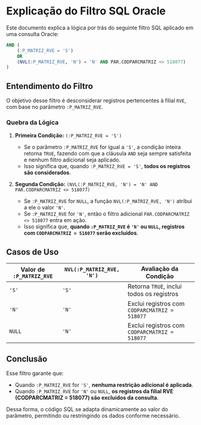 # Explicação do Filtro SQL Oracle

Este documento explica a lógica por trás do seguinte filtro SQL aplicado em uma consulta Oracle:

```sql
AND (
    (:P_MATRIZ_RVE = 'S')
    OR 
    (NVL(:P_MATRIZ_RVE, 'N') = 'N' AND PAR.CODPARCMATRIZ <> 518077)
)
```

## Entendimento do Filtro
O objetivo desse filtro é desconsiderar registros pertencentes à filial `RVE`, com base no parâmetro `:P_MATRIZ_RVE`.

### Quebra da Lógica
1. **Primeira Condição:** `(:P_MATRIZ_RVE = 'S')`
   - Se o parâmetro `:P_MATRIZ_RVE` for igual a `'S'`, a condição inteira retorna `TRUE`, fazendo com que a cláusula `AND` seja sempre satisfeita e nenhum filtro adicional seja aplicado.
   - Isso significa que, quando `:P_MATRIZ_RVE = 'S'`, **todos os registros são considerados**.

2. **Segunda Condição:** `(NVL(:P_MATRIZ_RVE, 'N') = 'N' AND PAR.CODPARCMATRIZ <> 518077)`
   - Se `:P_MATRIZ_RVE` for `NULL`, a função `NVL(:P_MATRIZ_RVE, 'N')` atribui a ele o valor `'N'`.
   - Se `:P_MATRIZ_RVE` for `'N'`, então o filtro adicional `PAR.CODPARCMATRIZ <> 518077` entra em ação.
   - Isso significa que, **quando `:P_MATRIZ_RVE` é `'N'` ou `NULL`, registros com `CODPARCMATRIZ = 518077` serão excluídos**.

## Casos de Uso

| Valor de `:P_MATRIZ_RVE` | `NVL(:P_MATRIZ_RVE, 'N')` | Avaliação da Condição |
|-----------------|----------------|--------------------------------------------|
| `'S'`          | `'S'`          | Retorna `TRUE`, inclui todos os registros |
| `'N'`          | `'N'`          | Exclui registros com `CODPARCMATRIZ = 518077` |
| `NULL`         | `'N'`          | Exclui registros com `CODPARCMATRIZ = 518077` |

## Conclusão
Esse filtro garante que:
- Quando `:P_MATRIZ_RVE` for `'S'`, **nenhuma restrição adicional é aplicada**.
- Quando `:P_MATRIZ_RVE` for `'N'` ou `NULL`, **os registros da filial RVE (CODPARCMATRIZ = 518077) são excluídos da consulta**.

Dessa forma, o código SQL se adapta dinamicamente ao valor do parâmetro, permitindo ou restringindo os dados conforme necessário.
